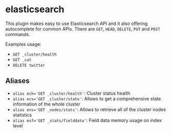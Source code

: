 elasticsearch
=======
This plugin makes easy to use Elasticsearch API and it also offering autocomplete for common APIs. 
There are `GET`, `HEAD`, `DELETE`, `PUT` and `POST` commands.

Examples usage:
- `GET _cluster/health`
- `GET _cat`
- `DELETE twitter`


Aliases
-------

- `alias ech='GET _cluster/health'`: Cluster status health
- `alias ecs='GET _cluster/state'`: Allows to get a comprehensive state information of the whole cluster
- `alias ens='GET _nodes/stats'`: Allows to retrieve all of the cluster nodes statistics
- `alias esf='GET _stats/fielddata'`: Field data memory usage on index level
